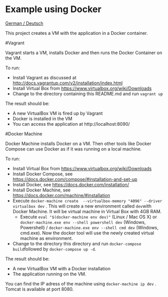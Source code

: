 Example using Docker
==============

[German / Deutsch](LIESMICH.md)

This project creates a VM with the application in a Docker
container.


#Vagrant

Vagrant starts a VM, installs Docker and then runs the Docker
Container on the VM.

To run:

- Install Vagrant as discussed at
  http://docs.vagrantup.com/v2/installation/index.html
- Install Virtual Box from https://www.virtualbox.org/wiki/Downloads
- Change to the directory containing this README.md and run `vagrant
   up`

The result should be:

- A new VirtualBox VM is fired up by Vagrant
- Docker is installed in the VM
- You can access the application at http://localhost:8090/

#Docker Machine

Docker Machine installs Docker on a VM. Then other tools like Docker
Compose can use Docker as if it was running on a local machine.

To run:

- Install Virtual Box from https://www.virtualbox.org/wiki/Downloads
- Install Docker Compose, see
https://docs.docker.com/compose/#installation-and-set-up
- Install Docker, see https://docs.docker.com/installation/
- Install Docker Machine, see https://docs.docker.com/machine/#installation
- Execute `docker-machine create  --virtualbox-memory "4096" --driver
  virtualbox dev` . This will create a new environment called `dev`with Docker
  Machine. It will be virtual machine in Virtual Box with 4GB RAM.
  - Execute `eval "$(docker-machine env dev)"` (Linux / Mac OS X) or
    `docker-machine.exe env --shell powershell dev` (Windows,
    Powershell) /  `docker-machine.exe env --shell cmd dev` (Windows,
    cmd.exe). Now the docker tool will use the newly created virtual
    machine as environment.
- Change to the directory this directory and run `docker-compose
  build`followed by `docker-compose up -d`.

The result should be:

- A new VirtualBox VM with a Docker installation
- The application running on the VM.

You can find the IP adress of the machine using `docker-machine ip
dev` . Tomcat is available at port 8080.
